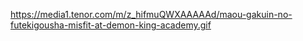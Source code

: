 https://media1.tenor.com/m/z_hifmuQWXAAAAAd/maou-gakuin-no-futekigousha-misfit-at-demon-king-academy.gif
